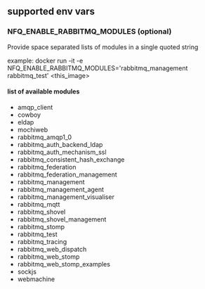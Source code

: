 

## supported env vars


### NFQ_ENABLE_RABBITMQ_MODULES (optional)

Provide space separated lists of modules in a single quoted string

example:
    docker run -it -e NFQ_ENABLE_RABBITMQ_MODULES='rabbitmq_management rabbitmq_test' <this_image>

#### list of available modules


* amqp_client
* cowboy
* eldap
* mochiweb
* rabbitmq_amqp1_0
* rabbitmq_auth_backend_ldap
* rabbitmq_auth_mechanism_ssl
* rabbitmq_consistent_hash_exchange
* rabbitmq_federation
* rabbitmq_federation_management
* rabbitmq_management
* rabbitmq_management_agent
* rabbitmq_management_visualiser
* rabbitmq_mqtt
* rabbitmq_shovel
* rabbitmq_shovel_management
* rabbitmq_stomp
* rabbitmq_test
* rabbitmq_tracing
* rabbitmq_web_dispatch
* rabbitmq_web_stomp
* rabbitmq_web_stomp_examples
* sockjs
* webmachine
